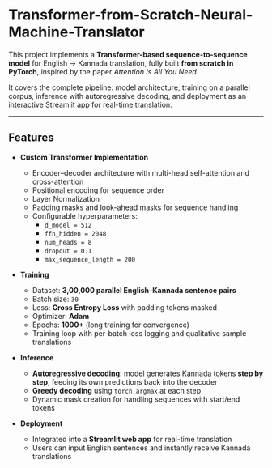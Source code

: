 # Transformer-from-Scratch-Neural-Machine-Translator

This project implements a **Transformer-based sequence-to-sequence model** for English → Kannada translation, fully built **from scratch in PyTorch**, inspired by the paper *Attention Is All You Need*.  

It covers the complete pipeline: model architecture, training on a parallel corpus, inference with autoregressive decoding, and deployment as an interactive Streamlit app for real-time translation.

---

## Features
- **Custom Transformer Implementation**  
  - Encoder–decoder architecture with multi-head self-attention and cross-attention  
  - Positional encoding for sequence order
  - Layer Normalization
  - Padding masks and look-ahead masks for sequence handling  
  - Configurable hyperparameters:  
    - `d_model = 512`  
    - `ffn_hidden = 2048`  
    - `num_heads = 8`  
    - `dropout = 0.1`  
    - `max_sequence_length = 200`  

- **Training**  
  - Dataset: **3,00,000 parallel English–Kannada sentence pairs**  
  - Batch size: `30`  
  - Loss: **Cross Entropy Loss** with padding tokens masked  
  - Optimizer: **Adam**  
  - Epochs: **1000+** (long training for convergence)  
  - Training loop with per-batch loss logging and qualitative sample translations  

- **Inference**  
  - **Autoregressive decoding**: model generates Kannada tokens **step by step**, feeding its own predictions back into the decoder  
  - **Greedy decoding** using `torch.argmax` at each step  
  - Dynamic mask creation for handling sequences with start/end tokens  

- **Deployment**  
  - Integrated into a **Streamlit web app** for real-time translation  
  - Users can input English sentences and instantly receive Kannada translations  

